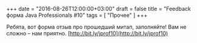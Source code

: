 +++
date = "2016-08-26T12:00:00+03:00"
draft = false
title = "Feedback форма Java Professionals #10"
tags = [
	"Прочее"
]
+++

Ребята, вот форма отзыв про прошедший митап, заполняйте! 
Вам не сложно – нам приятно.
[http://bit.ly/jprof10](http://bit.ly/jprof10)